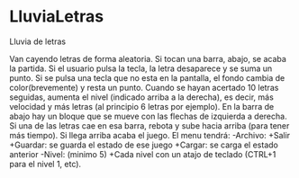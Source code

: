 # LluviaLetras
Lluvia de letras

Van cayendo letras de forma aleatoria. Si tocan una barra, abajo, se acaba la partida. Si el usuario pulsa la tecla, la letra desaparece y se suma un punto. Si se pulsa una tecla que no esta en la pantalla, el fondo cambia de color(brevemente) y resta un punto.
Cuando se hayan acertado 10 letras seguidas, aumenta el nivel (indicado arriba a la derecha), es decir, más velocidad y más letras (al principio 6 letras por ejemplo). 
En la barra de abajo hay un bloque que se mueve con las flechas de izquierda a derecha. Si una de las letras cae en esa barra, rebota y sube hacia arriba (para tener más tiempo). Si llega arriba acaba el juego.
El menu tendrá:
	-Archivo:
		+Salir
		+Guardar: se guarda el estado de ese juego
		+Cargar: se carga el estado anterior
	-Nivel: (minimo 5)
		+Cada nivel con un atajo de teclado (CTRL+1 para el nivel 1, etc).
